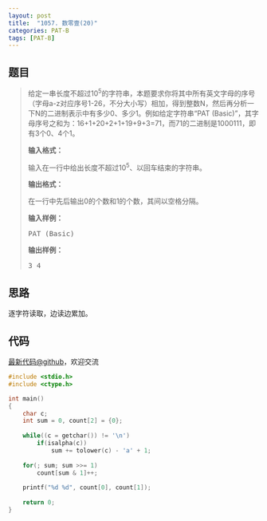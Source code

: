 ```yaml
---
layout: post
title:  "1057. 数零壹(20)"
categories: PAT-B
tags: [PAT-B]
---
```


## 题目

> <div id="problemContent">
> <p>给定一串长度不超过10<sup>5</sup>的字符串，本题要求你将其中所有英文字母的序号（字母a-z对应序号1-26，不分大小写）相加，得到整数N，然后再分析一下N的二进制表示中有多少0、多少1。例如给定字符串“PAT (Basic)”，其字母序号之和为：16+1+20+2+1+19+9+3=71，而71的二进制是1000111，即有3个0、4个1。
> </p>
> <p><b>
> 输入格式：
> </b></p>
> <p>
> 输入在一行中给出长度不超过10<sup>5</sup>、以回车结束的字符串。
> </p>
> <p><b>
> 输出格式：
> </b></p>
> <p>
> 在一行中先后输出0的个数和1的个数，其间以空格分隔。
> </p>
> <b>输入样例：</b><pre>
> PAT (Basic)
> </pre>
> <b>输出样例：</b><pre>
> 3 4
> </pre>
> </div>

## 思路

逐字符读取，边读边累加。

## 代码

[最新代码@github](https://github.com/OliverLew/PAT/blob/master/PATBasic/1057.c)，欢迎交流
```c
#include <stdio.h>
#include <ctype.h>

int main()
{
    char c;
    int sum = 0, count[2] = {0};
    
    while((c = getchar()) != '\n') 
        if(isalpha(c))
            sum += tolower(c) - 'a' + 1;
    
    for(; sum; sum >>= 1)
        count[sum & 1]++;
    
    printf("%d %d", count[0], count[1]);
    
    return 0;
}

```